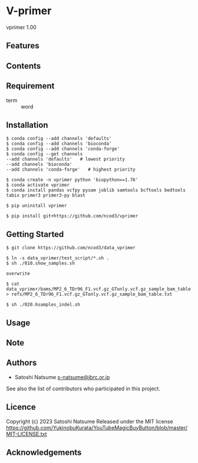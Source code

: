 # V-primer

vprimer 1.00

## Features

## Contents

## Requirement
<dl>
<dt>term</dt>
<dd>word</dd>
</dl>

## Installation

~~~
$ conda config --add channels 'defaults'
$ conda config --add channels 'bioconda'
$ conda config --add channels 'conda-forge'
$ conda config --get channels
--add channels 'defaults'   # lowest priority
--add channels 'bioconda'
--add channels 'conda-forge'   # highest priority
~~~

~~~
$ conda create -n vprimer python 'biopython==1.76'
$ conda activate vprimer
$ conda install pandas vcfpy pysam joblib samtools bcftools bedtools tabix primer3 primer3-py blast
~~~

~~~
$ pip uninstall vprimer
~~~

~~~
$ pip install git+https://github.com/ncod3/vprimer
~~~

## Getting Started

~~~
$ git clone https://github.com/ncod3/data_vprimer
~~~

~~~
$ ln -s data_vprimer/test_script/*.sh .
$ sh ./010.show_samples.sh

overwrite

$ cat data_vprimer/bams/MP2_6_TDr96_F1.vcf.gz_GTonly.vcf.gz_sample_bam_table.txt_filled > refs/MP2_6_TDr96_F1.vcf.gz_GTonly.vcf.gz_sample_bam_table.txt

$ sh ./020.6samples_indel.sh

~~~

## Usage

## Note

## Authors
- Satoshi Natsume s-natsume@ibrc.or.jp

See also the list of contributors who participated in this project.

## Licence

Copyright (c) 2023 Satoshi Natsume
Released under the MIT license
https://github.com/YukinobuKurata/YouTubeMagicBuyButton/blob/master/MIT-LICENSE.txt

## Acknowledgements

